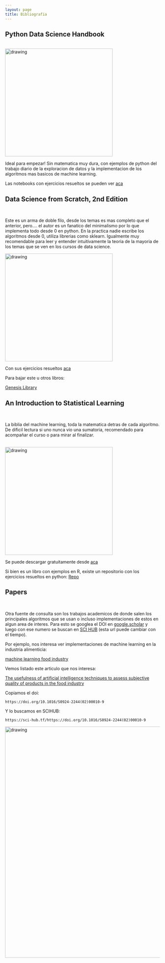 ```yaml
---
layout: page
title: Bibliografia
---
```





## Python Data Science Handbook

<br>

<img src="https://jakevdp.github.io/PythonDataScienceHandbook/figures/PDSH-cover.png" alt="drawing" width="350"/>

<br>

Ideal para empezar! Sin matematica muy dura, con ejemplos de python del trabajo diario de la exploracion de datos y la implementacion de los algoritmos mas basicos de machine learning.

Las notebooks con ejercicios resueltos se pueden ver [aca](https://github.com/jakevdp/PythonDataScienceHandbook)


## Data Science from Scratch, 2nd Edition

<br>

Este es un arma de doble filo, desde los temas es mas completo que el anterior, pero.... el autor es un fanatico del minimalismo por lo que implementa todo desde 0 en python. En la practica nadie escribe los algoritmos desde 0, utiliza librerias como sklearn. Igualmente muy recomendable para leer y entender intuitivamente la teoria de la mayoria de los temas que se ven en los cursos de data science.

<img src="https://i.imgur.com/UMSKVmi.png" alt="drawing" width="350"/>

<br>

Con sus ejercicios resueltos [aca](https://github.com/joelgrus/data-science-from-scratch)


Para bajar este u otros libros:

[Genesis Library](https://libgen.lc/)

## An Introduction to Statistical Learning 

<br>

La biblia del machine learning, toda la matematica detras de cada algoritmo. De dificil lectura si uno nunca vio una sumatoria, recomendado para acompañar el curso o para mirar al finalizar.

<br>

<img src="http://faculty.marshall.usc.edu/gareth-james/ISL/ISL%20Cover%202.jpg" alt="drawing" width="350"/>

Se puede descargar gratuitamente desde [aca](http://faculty.marshall.usc.edu/gareth-james/ISL/)

Si bien es un libro con ejemplos en R, existe un repositorio con los ejercicios resueltos en python: [Repo](https://github.com/JWarmenhoven/ISLR-python)


## Papers

<br>

Otra fuente de consulta son los trabajos academicos de donde salen los principales algoritmos que se usan o incluso implementaciones de estos en algun area de interes. Para esto se googlea el DOI en [google.scholar](https://scholar.google.com/) y luego con ese numero se buscan en [SCI HUB](https://scihub.wikicn.top/) (esta url puede cambiar con el tiempo).

Por ejemplo, nos interesa ver implementaciones de machine learning en la industria alimenticia:

[machine learning food industry](https://scholar.google.com/scholar?hl=en&as_sdt=0%2C5&q=machine+learning+food+industry&btnG=&oq=machine+learning+food+in)

Vemos listado este articulo que nos interesa:

[The usefulness of artificial intelligence techniques to assess subjective quality of products in the food industry](https://www.sciencedirect.com/science/article/abs/pii/S0924224402000109)

Copiamos el doi: 

```
https://doi.org/10.1016/S0924-2244(02)00010-9
```

Y lo buscamos en SCIHUB:


```
https://sci-hub.tf/https://doi.org/10.1016/S0924-2244(02)00010-9
```

<img src="https://i.imgur.com/8H6e1Sj.png" alt="drawing" width="750"/>




